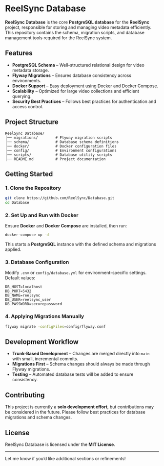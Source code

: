 # **ReelSync Database**

**ReelSync Database** is the core **PostgreSQL database** for the **ReelSync** project, responsible for storing and managing video metadata efficiently. This repository contains the schema, migration scripts, and database management tools required for the ReelSync system.

## **Features**
- **PostgreSQL Schema** – Well-structured relational design for video metadata storage.
- **Flyway Migrations** – Ensures database consistency across environments.
- **Docker Support** – Easy deployment using Docker and Docker Compose.
- **Scalability** – Optimized for large video collections and efficient querying.
- **Security Best Practices** – Follows best practices for authentication and access control.

## **Project Structure**
```
ReelSync Database/
│── migrations/        # Flyway migration scripts
│── schema/            # Database schema definitions
│── docker/            # Docker configuration files
│── config/            # Environment configurations
│── scripts/           # Database utility scripts
│── README.md          # Project documentation
```

## **Getting Started**

### **1. Clone the Repository**
```sh
git clone https://github.com/ReelSync/Database.git
cd Database
```

### **2. Set Up and Run with Docker**
Ensure **Docker** and **Docker Compose** are installed, then run:
```sh
docker-compose up -d
```
This starts a **PostgreSQL** instance with the defined schema and migrations applied.

### **3. Database Configuration**
Modify `.env` or `config/database.yml` for environment-specific settings. Default values:
```
DB_HOST=localhost
DB_PORT=5432
DB_NAME=reelsync
DB_USER=reelsync_user
DB_PASSWORD=securepassword
```

### **4. Applying Migrations Manually**
```sh
flyway migrate -configFiles=config/flyway.conf
```

## **Development Workflow**
- **Trunk-Based Development** – Changes are merged directly into `main` with small, incremental commits.
- **Migrations First** – Schema changes should always be made through Flyway migrations.
- **Testing** – Automated database tests will be added to ensure consistency.

## **Contributing**
This project is currently a **solo development effort**, but contributions may be considered in the future. Please follow best practices for database migrations and schema changes.

## **License**
ReelSync Database is licensed under the **MIT License**.

---

Let me know if you’d like additional sections or refinements!

